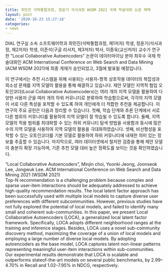 ```yaml
---
title: 최민진 석박통합과정, 정윤기 석사과정 WSDM 2021 국제 학술대회 논문 채택
layout: post
date: '2020-10-23 15:27:18'
categories:
- news
---
```


DIAL 연구실 소속 소프트웨어학과 최민진(석박통합과정, 제1저자) 학생, 정윤기(석사과정, 제2저자) 학생, 이준석(구글 리서치, 제3저자) 박사, 이종욱(교신저자) 교수가 연구한 "Local Collaborative Autoencoders" 논문이 데이터마이닝 분야 최우수 국제 학술대회인 ACM International Conference on Web Search and Data Mining (ACM WSDM 2021)에 최종 게재가 승인되었고, 3월에 발표될 예정입니다. 

이 연구에서는 추천 시스템을 위해 사용되는 사용자-항목 상호작용 데이터의 복잡성과 희소성 문제를 지역 모델의 활용을 통해 해결하고 있습니다. 제안 모델인 지역적 협업 오토인코더(Local Collaborative Autoencoders)는 여러 개의 지역 모델을 활용하여 다양한 사용자 군을 여러 개의 하위 커뮤니티로 분류하여 학습함으로써, 각각의 지역 모델이 서로 다른 특성을 포착할 수 있도록 하여 개인에게 더 적합한 추천을 제공합니다. 이 연구의 주요 공헌은 다음과 정리할 수 있습니다. 첫째, 학습 단계와 추론 단계에서 서로 다른 범위의 커뮤니티를 활용하여 지역 모델이 잘 학습될 수 있도록 합니다. 둘째, 지역 모델의 적용 범위를 최대화할 수 있는 하위 커뮤니티 탐색 방법을 사용함과 동시에 많은 수의 지역 모델을 사용하여 지역 모델의 활용을 극대화하였습니다. 셋째, 비선형성을 포착할 수 있는 오토인코더를 기본 모델로 활용하여 하위 커뮤니티에 내재한 의미 있는 정보를 추출할 수 있습니다. 마지막으로, 여러 데이터셋에서 철저한 검증을 통해 제안 모델이 충분히 확장 가능하며, 기존 추천 모델 대비 높은 정확도를 보이는 것을 확인하였습니다.

“Local Collaborative Autoencoders”, Minjin choi, Yoonki Jeong, Joonseok Lee, Jongwuk Lee. ACM International Conference on Web Search and Data Mining 2021 (WSDM 2021)
<br>
Top-N recommendation is a challenging problem because complex and sparse user-item interactions should be adequately addressed to achieve high-quality recommendation results. The local latent factor approach has been successfully used with multiple local models to capture diverse user preferences with different subcommunities. However, previous studies have not fully explored the potential of local models, and failed to identify many small and coherent sub-communities. In this paper, we present Local Collaborative Autoencoders (LOCA), a generalized local latent factor framework. Specifically, LOCA adopts different neighborhood ranges at the training and inference stages. Besides, LOCA uses a novel sub-community discovery method, maximizing the coverage of a union of local models and employing a large number of diverse local models. By adopting autoencoders as the base model, LOCA captures latent non-linear patterns representing meaningful user-item interactions within sub-communities. Our experimental results demonstrate that LOCA is scalable and outperforms stateof-the-art models on several public benchmarks, by 2.99–4.70% in Recall and 1.02–7.95% in NDCG, respectively.
